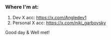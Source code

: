 ### Where I'm at:

1. Dev X acc: https://x.com/Angledev1
2. Personal X acc: https://x.com/niki_garbovsky

Good day & Well met!
<!--
**NikitaGarbovsky/NikitaGarbovsky** is a ✨ _special_ ✨ repository because its `README.md` (this file) appears on your GitHub profile.

Here are some ideas to get you started:

- 🔭 I’m currently working on ...
- 🌱 I’m currently learning ...
- 👯 I’m looking to collaborate on ...
- 🤔 I’m looking for help with ...
- 💬 Ask me about ...
- 📫 How to reach me: ...
- 😄 Pronouns: ...
- ⚡ Fun fact: ...
-->
